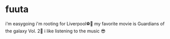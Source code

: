 # fuuta
i'm easygoing 
i'm rooting for  Liverpool⚽️🔴
my favorite movie is Guardians of the galaxy Vol. 2🦝
i like listening to the music 😎
